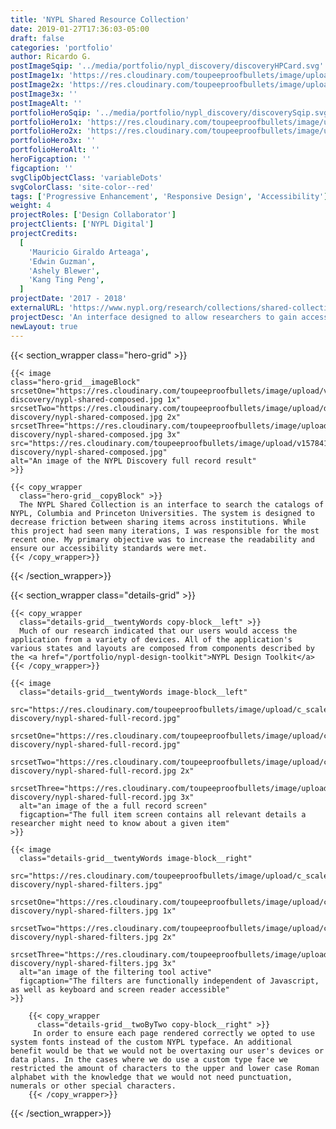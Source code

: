 ```yaml
---
title: 'NYPL Shared Resource Collection'
date: 2019-01-27T17:36:03-05:00
draft: false
categories: 'portfolio'
author: Ricardo G.
postImageSqip: '../media/portfolio/nypl_discovery/discoveryHPCard.svg'
postImage1x: 'https://res.cloudinary.com/toupeeproofbullets/image/upload/t_hp_portfolio/v1548514911/nypl-discovery/medium_initial.jpg'
postImage2x: 'https://res.cloudinary.com/toupeeproofbullets/image/upload/t_hp_portfolio_2x/v1548514911/nypl-discovery/medium_initial.jpg'
postImage3x: ''
postImageAlt: ''
portfolioHeroSqip: '../media/portfolio/nypl_discovery/discoverySqip.svg'
portfolioHero1x: 'https://res.cloudinary.com/toupeeproofbullets/image/upload/t_portfolio_hero_16_9/v1578422083/nypl-discovery/nypl-shared-composed.jpg'
portfolioHero2x: 'https://res.cloudinary.com/toupeeproofbullets/image/upload/t_portfolio_hero_2x/v1578422083/nypl-discovery/nypl-shared-composed.jpg'
portfolioHero3x: ''
portfolioHeroAlt: ''
heroFigcaption: ''
figcaption: ''
svgClipObjectClass: 'variableDots'
svgColorClass: 'site-color--red'
tags: ['Progressive Enhancement', 'Responsive Design', 'Accessibility']
weight: 4
projectRoles: ['Design Collaborator']
projectClients: ['NYPL Digital']
projectCredits:
  [
    'Mauricio Giraldo Arteaga',
    'Edwin Guzman',
    'Ashely Blewer',
    'Kang Ting Peng',
  ]
projectDate: '2017 - 2018'
externalURL: 'https://www.nypl.org/research/collections/shared-collection-catalog/'
projectDesc: 'An interface designed to allow researchers to gain access to materials contained in collections held by NYPL, Princeton, and Columbia Universities.'
newLayout: true
---
```


{{< section_wrapper class="hero-grid" >}}

    {{< image
    class="hero-grid__imageBlock"
    srcsetOne="https://res.cloudinary.com/toupeeproofbullets/image/upload/v1578418283/nypl-discovery/nypl-shared-composed.jpg 1x"
    srcsetTwo="https://res.cloudinary.com/toupeeproofbullets/image/upload/dpr_2.0/v1578418283/nypl-discovery/nypl-shared-composed.jpg 2x"
    srcsetThree="https://res.cloudinary.com/toupeeproofbullets/image/upload/dpr_3.0/v1578418283/nypl-discovery/nypl-shared-composed.jpg 3x"
    src="https://res.cloudinary.com/toupeeproofbullets/image/upload/v1578418283/nypl-discovery/nypl-shared-composed.jpg"
    alt="An image of the NYPL Discovery full record result"
    >}}

    {{< copy_wrapper
      class="hero-grid__copyBlock" >}}
      The NYPL Shared Collection is an interface to search the catalogs of NYPL, Columbia and Princeton Universities. The system is designed to decrease friction between sharing items across institutions. While this project had seen many iterations, I was responsible for the most recent one. My primary objective was to increase the readability and ensure our accessibility standards were met.
    {{< /copy_wrapper>}}

{{< /section_wrapper>}}

{{< section_wrapper class="details-grid" >}}

    {{< copy_wrapper
      class="details-grid__twentyWords copy-block__left" >}}
      Much of our research indicated that our users would access the application from a variety of devices. All of the application's various states and layouts are composed from components described by the <a href="/portfolio/nypl-design-toolkit">NYPL Design Toolkit</a>
    {{< /copy_wrapper>}}

    {{< image
      class="details-grid__twentyWords image-block__left"
      src="https://res.cloudinary.com/toupeeproofbullets/image/upload/c_scale,q_80,w_480/v1578421262/nypl-discovery/nypl-shared-full-record.jpg"
      srcsetOne="https://res.cloudinary.com/toupeeproofbullets/image/upload/c_scale,q_80,w_480/v1578421262/nypl-discovery/nypl-shared-full-record.jpg"
      srcsetTwo="https://res.cloudinary.com/toupeeproofbullets/image/upload/c_scale,dpr_2.0,q_80,w_480/v1578421262/nypl-discovery/nypl-shared-full-record.jpg 2x"
      srcsetThree="https://res.cloudinary.com/toupeeproofbullets/image/upload/c_scale,dpr_3.0,q_80,w_480/v1578421262/nypl-discovery/nypl-shared-full-record.jpg 3x"
      alt="an image of the a full record screen"
      figcaption="The full item screen contains all relevant details a researcher might need to know about a given item"
    >}}

    {{< image
      class="details-grid__twentyWords image-block__right"
      src="https://res.cloudinary.com/toupeeproofbullets/image/upload/c_scale,q_90,w_480/v1578424312/nypl-discovery/nypl-shared-filters.jpg"
      srcsetOne="https://res.cloudinary.com/toupeeproofbullets/image/upload/c_scale,dpr_1.0,q_90,w_480/v1578424312/nypl-discovery/nypl-shared-filters.jpg 1x"
      srcsetTwo="https://res.cloudinary.com/toupeeproofbullets/image/upload/c_scale,dpr_2.0,q_90,w_480/v1578424312/nypl-discovery/nypl-shared-filters.jpg 2x"
      srcsetThree="https://res.cloudinary.com/toupeeproofbullets/image/upload/c_scale,dpr_3.0,q_90,w_480/v1578424312/nypl-discovery/nypl-shared-filters.jpg 3x"
      alt="an image of the filtering tool active"
      figcaption="The filters are functionally independent of Javascript, as well as keyboard and screen reader accessible"
    >}}

        {{< copy_wrapper
          class="details-grid__twoByTwo copy-block__right" >}}
         In order to ensure each page rendered correctly we opted to use system fonts instead of the custom NYPL typeface. An additional benefit would be that we would not be overtaxing our user's devices or data plans. In the cases where we do use a custom type face we restricted the amount of characters to the upper and lower case Roman alphabet with the knowledge that we would not need punctuation, numerals or other special characters.
        {{< /copy_wrapper>}}

{{< /section_wrapper>}}
